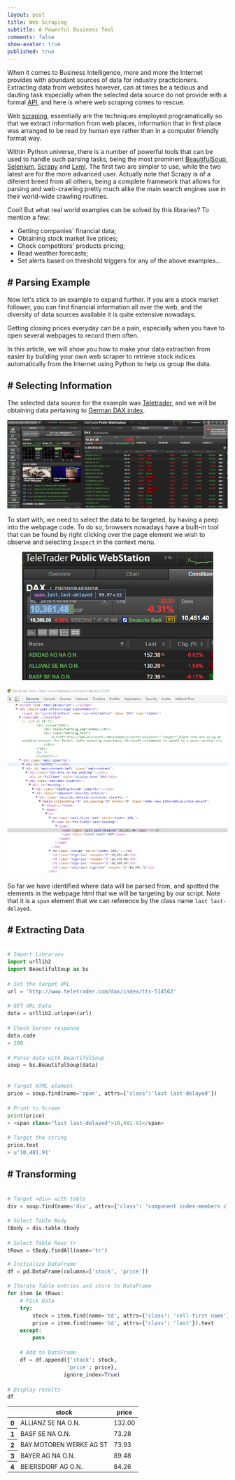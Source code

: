 ```yaml
---
layout: post
title: Web Scraping
subtitle: A Powerful Business Tool
comments: false
show-avatar: true
published: true
---
```


When it comes to Business Intelligence, more and more the Internet provides with abundant sources of data for industry practicioners. 
Extracting data from websites however, can at times be a tedious and dauting task especially when the selected data source do not provide with a formal <a href='https://en.wikipedia.org/wiki/Web_API'>API</a>, and here is where web scraping comes to rescue.

Web <a href='https://en.wikipedia.org/wiki/Web_scraping'>scraping</a>, essentially are the techniques employed programatically so that we extract information from web places, information that in first place was arranged to be read by human eye rather than in a computer friendly format way.

Within Python universe, there is a number of powerful tools that can be used to handle such parsing tasks, being the most prominent <a href='https://pypi.python.org/pypi/beautifulsoup4'>BeautifulSoup</a>, <a href='https://pypi.python.org/pypi/selenium'>Selenium</a>, <a href='https://pypi.python.org/pypi/Scrapy'>Scrapy</a> and <a href='https://pypi.python.org/pypi/lxml'>Lxml</a>. The first two are simpler to use, while the two latest are for the more advanced user. Actually note that Scrapy is of a diferent breed from all others, being a complete framework that allows for parsing and web-crawling pretty much alike the main search engines use in their world-wide crawling routines.

Cool! But what real world examples can be solved by this libraries? To mention a few:

* Getting companies' financial data;
* Obtaining stock market live prices;
* Check competitors' products pricing;
* Read weather forecasts;
* Set alerts based on threshold triggers for any of the above examples...


## # Parsing Example

Now let's stick to an example to expand further. If you are a stock market follower, you can find financial information all over the web, and the diversity of data sources available it is quite extensive nowadays.

Getting closing prices everyday can be a pain, especially when you have to open several webpages to record them often.

In this article, we will show you how to make your data extraction from easier by building your own web scraper to retrieve stock indices automatically from the Internet using Python to help us group the data. 



## # Selecting Information

The selected data source for the example was <a href='http://www.teletrader.com/'>Teletrader</a>, and we will be obtaining data pertaining to <a href='http://www.teletrader.com/dax/index/tts-514562'>German DAX index</a>.

<p align='center'>
	<img src='https://raw.githubusercontent.com/hpsilva/hpsilva.github.io/master/img/posts/2015-12-26-web-parsing_0.png' title="Website view">
</p>

To start with, we need to select the data to be targeted, by having a peep into the webpage code. To do so, browsers nowadays have a built-in tool that can be found by right clicking over the page element we wish to observe and selecting `Inspect` in the context menu.

<p align='center'>
	<img src='https://raw.githubusercontent.com/hpsilva/hpsilva.github.io/master/img/posts/2015-12-26-web-parsing_1.png' title="Data to be parsed">
</p>

<p align='center'>
	<img src='https://raw.githubusercontent.com/hpsilva/hpsilva.github.io/master/img/posts/2015-12-26-web-parsing_2.png' title="webpage HTML">
</p>


So far we have identified where data will be parsed from, and spotted the elements in the webpage html that we will be targeting by our script. Note that it is a `span` element that we can reference by the class name `last last-delayed`.


## # Extracting Data 

```python

# Import Libraries
import urllib2
import BeautifulSoup as bs

# Set the target URL
url = 'http://www.teletrader.com/dax/index/tts-514562'

# GET URL Data
data = urllib2.urlopen(url)

# Check Server response
data.code
> 200

# Parse data with BeautifulSoup
soup = bs.BeautifulSoup(data)
```

```python

# Target HTML element
price = soup.find(name='span', attrs={'class':'last last-delayed'})

# Print to Screen
print(price)
> <span class="last last-delayed">10,481.91</span>

# Target the string
price.text
> u'10,481.91'
```

## # Transforming

```python

# Target <div> with table
div = soup.find(name='div', attrs={'class': 'component index-members clearfix'})

# Select Table Body
tBody = div.table.tbody

# Select Table Rows tr
tRows = tBody.findAll(name='tr')
```

```python
# Initialize DataFrame
df = pd.DataFrame(columns=['stock', 'price'])

# Iterate Table entries and store to DataFrame
for item in tRows:
    # Pick Data
    try:
        stock = item.find(name='td', attrs={'class': 'cell-first name'}).text
        price = item.find(name='td', attrs={'class': 'last'}).text
    except:
        pass
    
    # Add to DataFrame
    df = df.append({'stock': stock,
                   'price': price},
                  ignore_index=True)
    
# Display results
df
```

<div>
	<table border="0" class="dataframe">  <thead>    <tr style="text-align: center;">      <th></th>      <th>stock</th>      <th>price</th>    </tr>  </thead>  <tbody>    <tr>      <th>0</th>      <td>ALLIANZ SE NA O.N.</td>      <td>132.00</td>    </tr>    <tr>      <th>1</th>      <td>BASF SE NA O.N.</td>      <td>73.28</td>    </tr>    <tr>      <th>2</th>      <td>BAY.MOTOREN WERKE AG ST</td>      <td>73.93</td>    </tr>    <tr>      <th>3</th>      <td>BAYER AG NA O.N.</td>      <td>89.48</td>    </tr>    <tr>      <th>4</th>      <td>BEIERSDORF AG O.N.</td>      <td>84.26</td>    </tr>  </tbody></table>

</div>
